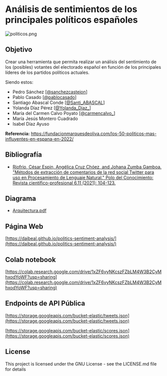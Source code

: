 # Análisis de sentimientos de los principales políticos españoles
![politicos.png](https://album.mediaset.es/eimg/2019/03/20/h7MhyMFZA1rUxmbZYpwgq1.jpg?w=1200&h=900)
## Objetivo
Crear una herramienta que permita realizar un análisis del sentimiento de los (posibles) votantes del electorado español en función de los principales líderes de los partidos políticos actuales.

Siendo estos: 
- Pedro Sánchez [[@sanchezcastejon](https://twitter.com/sanchezcastejon)]
- Pablo Casado [[@pablocasado](https://twitter.com/pablocasado)]
- Santiago Abascal Conde [[@Santi_ABASCAL](https://twitter.com/Santi_ABASCAL)]
- Yolanda Díaz Pérez [[@Yolanda_Diaz_](https://twitter.com/Yolanda_Diaz_)]
- María del Carmen Calvo Poyato [[@carmencalvo_](https://twitter.com/carmencalvo_)]
- María Jesús Montero Cuadrado
- Isabel Díaz Ayuso

**Referencia:** https://fundacionmarquesdeoliva.com/los-50-politicos-mas-influyentes-en-espana-en-2022/

## Bibliografía
- [Riofrio, César Espin, Angélica Cruz Chóez, and Johana Zumba Gamboa. "Métodos de extracción de comentarios de la red social Twitter para uso en Procesamiento de Lenguaje Natural." Polo del Conocimiento: Revista científico-profesional 6.11 (2021): 104-123.](https://dialnet.unirioja.es/servlet/articulo?codigo=8219332)

## Diagrama

- [Arquitectura.pdf](Arquitectura.pdf) 
## Página Web
[https://daibeal.github.io/politics-sentiment-analysis/](https://daibeal.github.io/politics-sentiment-analysis/)

## Colab notebook

[https://colab.research.google.com/drive/1xZF6vyNKcszFZbLM4W3B2CyMhxodYoWF?usp=sharing](https://colab.research.google.com/drive/1xZF6vyNKcszFZbLM4W3B2CyMhxodYoWF?usp=sharing)

## Endpoints de API Pública
[https://storage.googleapis.com/bucket-elastic/tweets.json](https://storage.googleapis.com/bucket-elastic/tweets.json)

[https://storage.googleapis.com/bucket-elastic/scores.json](https://storage.googleapis.com/bucket-elastic/scores.json)

## License

This project is licensed under the GNU License - see the LICENSE.md file for details
